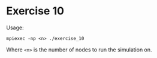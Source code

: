 # Exercise 10
Usage:

    mpiexec -np <n> ./exercise_10

Where ```<n>``` is the number of nodes to run the simulation on. 